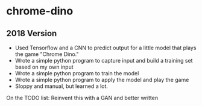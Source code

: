 # chrome-dino

## 2018 Version
- Used Tensorflow and a CNN to predict output for a little model that plays the game "Chrome Dino."
- Wrote a simple python program to capture input and build a training set based on my own input
- Wrote a simple python program to train the model
- Wrote a simple python program to apply the model and play the game
- Sloppy and manual, but learned a lot.

On the TODO list: Reinvent this with a GAN and better written

